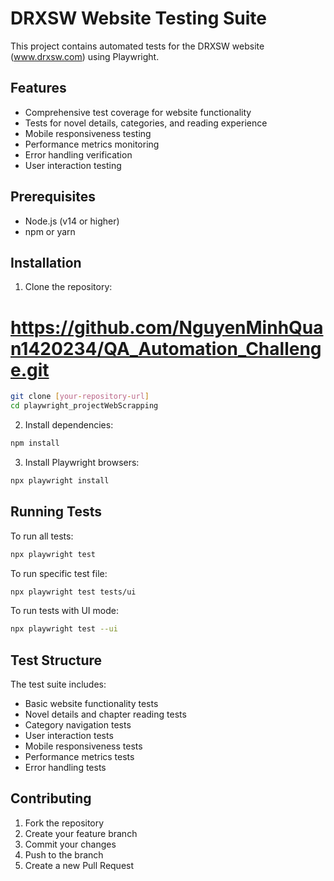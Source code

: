 # DRXSW Website Testing Suite

This project contains automated tests for the DRXSW website (www.drxsw.com) using Playwright.

## Features

- Comprehensive test coverage for website functionality
- Tests for novel details, categories, and reading experience
- Mobile responsiveness testing
- Performance metrics monitoring
- Error handling verification
- User interaction testing

## Prerequisites

- Node.js (v14 or higher)
- npm or yarn

## Installation

1. Clone the repository:
# https://github.com/NguyenMinhQuan1420234/QA_Automation_Challenge.git

```bash
git clone [your-repository-url]
cd playwright_projectWebScrapping
```

2. Install dependencies:
```bash
npm install
```

3. Install Playwright browsers:
```bash
npx playwright install
```

## Running Tests

To run all tests:
```bash
npx playwright test
```

To run specific test file:
```bash
npx playwright test tests/ui
```

To run tests with UI mode:
```bash
npx playwright test --ui
```

## Test Structure

The test suite includes:
- Basic website functionality tests
- Novel details and chapter reading tests
- Category navigation tests
- User interaction tests
- Mobile responsiveness tests
- Performance metrics tests
- Error handling tests

## Contributing

1. Fork the repository
2. Create your feature branch
3. Commit your changes
4. Push to the branch
5. Create a new Pull Request 
